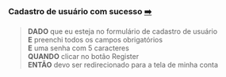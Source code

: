 
### Cadastro de usuário com sucesso [:arrow_right:](http://www.automationpractice.pl/index.php?controller=authentication&back=my-account)

>**DADO** que eu esteja no formulário de cadastro de usuário<br>
**E** preenchi todos os campos obrigatórios <br>
**E** uma senha com 5 caracteres <br>
**QUANDO** clicar no botão Register <br>
**ENTÃO** devo ser redirecionado para a tela de minha conta